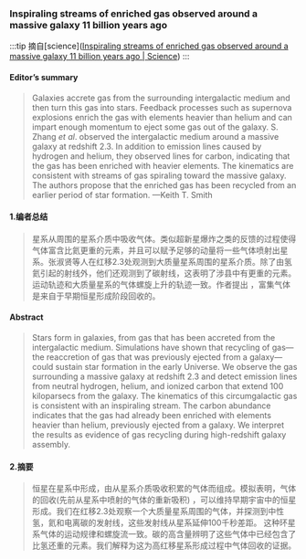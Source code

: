 ###  Inspiraling streams of enriched gas observed around a massive galaxy 11 billion years ago

:::tip
摘自[science]([Inspiraling streams of enriched gas observed around a massive galaxy 11 billion years ago | Science](https://www.science.org/doi/10.1126/science.abj9192))
:::

#### Editor’s summary
>Galaxies accrete gas from the surrounding intergalactic medium and then turn this gas into stars. Feedback processes such as supernova explosions enrich the gas with elements heavier than helium and can impart enough momentum to eject some gas out of the galaxy. S. Zhang _et al_. observed the intergalactic medium around a massive galaxy at redshift 2.3. In addition to emission lines caused by hydrogen and helium, they observed lines for carbon, indicating that the gas has been enriched with heavier elements. The kinematics are consistent with streams of gas spiraling toward the massive galaxy. The authors propose that the enriched gas has been recycled from an earlier period of star formation. —Keith T. Smith

#### 1.编者总结
>星系从周围的星系介质中吸收气体。类似超新星爆炸之类的反馈的过程使得气体富含比氦更重的元素，并且可以赋予足够的动量将一些气体喷射出星系。张淑贤等人在红移2.3处观测到大质量星系周围的星系介质。除了由氢氦引起的射线外，他们还观测到了碳射线，这表明了涉县中有更重的元素。运动轨迹和大质量星系的气体螺旋上升的轨迹一致。作者提出 ，富集气体是来自于早期恒星形成阶段回收的。

#### Abstract
>Stars form in galaxies, from gas that has been accreted from the intergalactic medium. Simulations have shown that recycling of gas—the reaccretion of gas that was previously ejected from a galaxy—could sustain star formation in the early Universe. We observe the gas surrounding a massive galaxy at redshift 2.3 and detect emission lines from neutral hydrogen, helium, and ionized carbon that extend 100 kiloparsecs from the galaxy. The kinematics of this circumgalactic gas is consistent with an inspiraling stream. The carbon abundance indicates that the gas had already been enriched with elements heavier than helium, previously ejected from a galaxy. We interpret the results as evidence of gas recycling during high-redshift galaxy assembly.

#### 2.摘要
>恒星在星系中形成，由从星系介质吸收积累的气体而组成。模拟表明，气体的回收(先前从星系中喷射的气体的重新吸积) ，可以维持早期宇宙中的恒星形成。我们在红移2.3处观察一个大质量星系周围的气体，并探测到中性氢，氦和电离碳的发射线，这些发射线从星系延伸100千秒差距。
>这种环星系气体的运动规律和螺旋流一致。碳的高含量辨明了这些气体中已经包含了比氢还重的元素。我们解释为这为高红移星系形成过程中气体回收的证据。